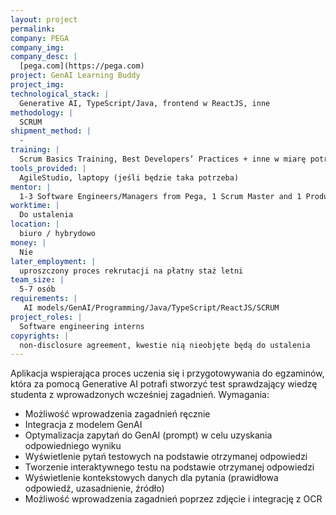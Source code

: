 ```yaml
---
layout: project
permalink:
company: PEGA
company_img:
company_desc: |
  [pega.com](https://pega.com)
project: GenAI Learning Buddy 
project_img:
technological_stack: |
  Generative AI, TypeScript/Java, frontend w ReactJS, inne
methodology: |
  SCRUM
shipment_method: |
  -
training: |
  Scrum Basics Training, Best Developers’ Practices + inne w miarę potrzeb
tools_provided: |
  AgileStudio, laptopy (jeśli będzie taka potrzeba) 
mentor: |
  1-3 Software Engineers/Managers from Pega, 1 Scrum Master and 1 Product Manager from Pega
worktime: |
  Do ustalenia
location: |
  biuro / hybrydowo
money: |
  Nie
later_employment: |
  uproszczony proces rekrutacji na płatny staż letni 
team_size: |
  5-7 osób
requirements: |
   AI models/GenAI/Programming/Java/TypeScript/ReactJS/SCRUM 
project_roles: |
  Software engineering interns
copyrights: |
  non-disclosure agreement, kwestie nią nieobjęte będą do ustalenia
---
```

Aplikacja wspierająca proces uczenia się i przygotowywania do egzaminów, która za pomocą Generative AI potrafi stworzyć test sprawdzający wiedzę studenta z wprowadzonych wcześniej zagadnień. Wymagania:

* Możliwość wprowadzenia zagadnień ręcznie
* Integracja z modelem GenAI
* Optymalizacja zapytań do GenAI (prompt) w celu uzyskania odpowiedniego wyniku
* Wyświetlenie pytań testowych na podstawie otrzymanej odpowiedzi
* Tworzenie interaktywnego testu na podstawie otrzymanej odpowiedzi
* Wyświetlenie kontekstowych danych dla pytania (prawidłowa odpowiedź, uzasadnienie, źródło)
* Możliwość wprowadzenia zagadnień poprzez zdjęcie i integrację z OCR
